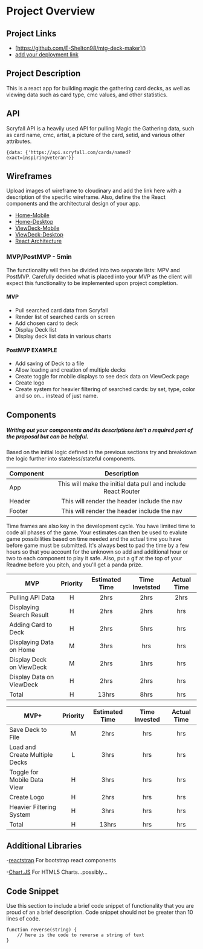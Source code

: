 # Project Overview

## Project Links

- [https://github.com/E-Shelton98/mtg-deck-maker]()
- [add your deployment link]()

## Project Description

This is a react app for building magic the gathering card decks, as well as viewing data such as card type, cmc values, and other statistics.

## API

Scryfall API is a heavily used API for pulling Magic the Gathering data, such as card name, cmc, artist, a picture of the card, setid, and various other attributes.

```
{data: {'https://api.scryfall.com/cards/named?exact=inspiringveteran'}}
```

## Wireframes

Upload images of wireframe to cloudinary and add the link here with a description of the specific wireframe. Also, define the the React components and the architectural design of your app.

- [Home-Mobile](https://res.cloudinary.com/dm5cjaisp/image/upload/v1601658160/mtg-deck-maker:Home-Mobile.png)
- [Home-Desktop](https://res.cloudinary.com/dm5cjaisp/image/upload/v1601658147/mtg-deck-maker:Home-Desktop.png)
- [ViewDeck-Mobile](https://res.cloudinary.com/dm5cjaisp/image/upload/v1601658140/mtg-deck-maker:ViewDeck-Mobile.png)
- [ViewDeck-Desktop](https://res.cloudinary.com/dm5cjaisp/image/upload/v1601658132/mtg-deck-maker:ViewDeck-Desktop.png)
- [React Architecture](https://lucid.app/invitations/accept/0d4081c5-f3b9-4680-94be-dfcc72aaf43b)

### MVP/PostMVP - 5min

The functionality will then be divided into two separate lists: MPV and PostMVP. Carefully decided what is placed into your MVP as the client will expect this functionality to be implemented upon project completion.

#### MVP

- Pull searched card data from Scryfall
- Render list of searched cards on screen
- Add chosen card to deck
- Display Deck list
- Display deck list data in various charts

#### PostMVP EXAMPLE

- Add saving of Deck to a file
- Allow loading and creation of multiple decks
- Create toggle for mobile displays to see deck data on ViewDeck page
- Create logo
- Create system for heavier filtering of searched cards: by set, type, color and so on... instead of just name.

## Components

##### Writing out your components and its descriptions isn't a required part of the proposal but can be helpful.

Based on the initial logic defined in the previous sections try and breakdown the logic further into stateless/stateful components.

| Component |                          Description                          |
| --------- | :-----------------------------------------------------------: |
| App       | This will make the initial data pull and include React Router |
| Header    |          This will render the header include the nav          |
| Footer    |          This will render the header include the nav          |

Time frames are also key in the development cycle. You have limited time to code all phases of the game. Your estimates can then be used to evalute game possibilities based on time needed and the actual time you have before game must be submitted. It's always best to pad the time by a few hours so that you account for the unknown so add and additional hour or two to each component to play it safe. Also, put a gif at the top of your Readme before you pitch, and you'll get a panda prize.

| MVP                      | Priority | Estimated Time | Time Invetsted | Actual Time |
| ------------------------ | :------: | :------------: | :------------: | :---------: |
| Pulling API Data         |    H     |      2hrs      |      2hrs      |    2hrs     |
| Displaying Search Result |    H     |      2hrs      |      2hrs      |     hrs     |
| Adding Card to Deck      |    H     |      2hrs      |      5hrs      |     hrs     |
| Displaying Data on Home  |    M     |      3hrs      |      hrs       |     hrs     |
| Display Deck on ViewDeck |    M     |      2hrs      |      1hrs      |     hrs     |
| Display Data on ViewDeck |    H     |      2hrs      |      2hrs      |     hrs     |
| Total                    |    H     |     13hrs      |      8hrs      |     hrs     |

| MVP+                           | Priority | Estimated Time | Time Invested | Actual Time |
| ------------------------------ | :------: | :------------: | :-----------: | :---------: |
| Save Deck to File              |    M     |      2hrs      |      hrs      |     hrs     |
| Load and Create Multiple Decks |    L     |      3hrs      |      hrs      |     hrs     |
| Toggle for Mobile Data View    |    H     |      3hrs      |      hrs      |     hrs     |
| Create Logo                    |    H     |      2hrs      |      hrs      |     hrs     |
| Heavier Filtering System       |    H     |      3hrs      |      hrs      |     hrs     |
| Total                          |    H     |     13hrs      |      hrs      |     hrs     |

## Additional Libraries

-[reactstrap](https://reactstrap.github.io/)
For bootstrap react components

-[Chart.JS](https://www.chartjs.org/)
For HTML5 Charts...possibly...

## Code Snippet

Use this section to include a brief code snippet of functionality that you are proud of an a brief description. Code snippet should not be greater than 10 lines of code.

```
function reverse(string) {
	// here is the code to reverse a string of text
}
```
